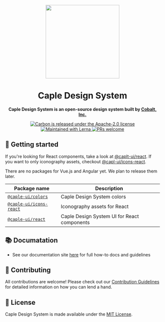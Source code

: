 <p align="center">
  <a href="https://design.caple.ai" target="_blank">
    <img width="240" src="https://user-images.githubusercontent.com/3623695/85503605-04df2700-b625-11ea-972f-7bda9226a289.png" />
  </a>
</p>

<h1 align="center">Caple Design System</h1>

<p align="center"><strong>Caple Design System is an open-source design system built by <a href="https://cobalt.run">Cobalt, Inc.</a></strong></p>

<p align="center">
  <a href="https://github.com/carbon-design-system/carbon/blob/master/LICENSE">
    <img src="https://img.shields.io/badge/license-MIT-blue.svg" alt="Carbon is released under the Apache-2.0 license" />
  </a>
  <a href="https://lernajs.io/">
    <img src="https://img.shields.io/badge/maintained%20with-lerna-cc00ff.svg" alt="Maintained with Lerna" />
  </a>
  <a href="https://github.com/cobaltinc/caple-design-system/blob/master/.github/CONTRIBUTING.md">
    <img src="https://img.shields.io/badge/PRs-welcome-brightgreen.svg" alt="PRs welcome" />
  </a>
</p>

## :rocket: Getting started

If you're looking for React components, take a look at [@caplt-ui/react](./package/react). If you want to only iconography assets, checkout [@capl-ui/icons-react](./packages/icons-react).

There are no packages for Vue.js and Angular yet. We plan to release them later.

| Package name                                      | Description                                 |
| ------------------------------------------------- | ------------------------------------------- |
| [`@caple-ui/colors`](./packages/colors)           | Caple Design System colors                  |
| [`@caple-ui/icons-react`](./packages/icons-react) | Iconography assets for React                |
| [`@caple-ui/react`](./packages/react)             | Caple Design System UI for React components |

## :books: Documatation

* See our documentation site [here](https://design.caple.ai) for full how-to docs and guidelines

## :raised_hands: Contributing

All contributions are welcome! Please check out our [Contribution Guidelines](.github/CONTRIBUTING.md) for detailed information on how you can lend a hand.

## :page_facing_up: License

Caple Design System is made available under the [MIT License](./LICENSE).
